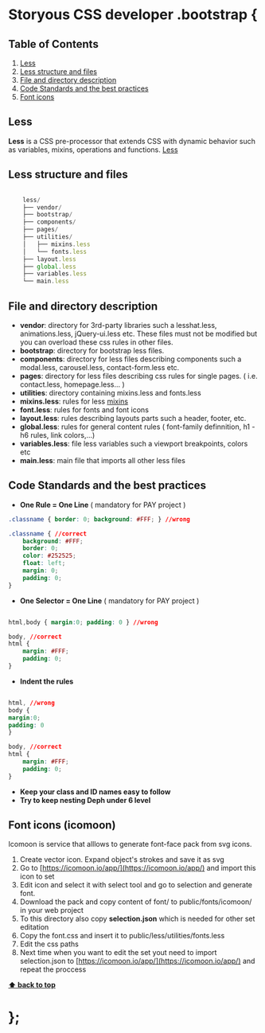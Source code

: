# Storyous CSS developer .bootstrap {

## Table of Contents

1. [Less](#Less)
1. [Less structure and files](#less-structure-and-files)
1. [File and directory description](#file-and-directory-description)
1. [Code Standards and the best practices](#code-standards-and-the-best-practices)
1. [Font icons](#font-icons)


## Less

**Less** is a CSS pre-processor that extends CSS with dynamic behavior such as variables, mixins, operations and functions.
[Less](http://lesscss.org/)



## Less structure and files

```javascript

    less/
    ├── vendor/
    ├── bootstrap/
    ├── components/
    ├── pages/
    ├── utilities/
    │   ├── mixins.less 
    │   └── fonts.less 
    ├── layout.less
    ├── global.less
    ├── variables.less
    └── main.less

   ```



## File and directory description

- **vendor**: directory for 3rd-party libraries such a lesshat.less, animations.less, jQuery-ui.less etc. These files must not be modified but you can overload these css rules in other files.
- **bootstrap**: directory for bootstrap less files.
- **components**: directory for less files describing components such a modal.less, carousel.less, contact-form.less etc.
- **pages**: directory for less files describing css rules for single pages. ( i.e. contact.less, homepage.less... )
- **utilities**:  directory containing mixins.less and fonts.less
- **mixins.less**: rules for less [mixins](https://github.com/Storyous/javascript)
- **font.less**:  rules for fonts and font icons
- **layout.less**: rules describing layouts parts such a header, footer, etc.
- **global.less**: rules for general content rules ( font-family definnition, h1 - h6 rules, link colors,...) 
- **variables.less**: file less variables such a viewport breakpoints, colors etc
- **main.less**: main file that imports all other less files




## Code Standards and the best practices

- **One Rule = One Line**  ( mandatory for PAY project )
```css
.classname { border: 0; background: #FFF; } //wrong

.classname { //correct
	background: #FFF;
	border: 0;
	color: #252525;
	float: left;
	margin: 0;
	padding: 0;
}
 ```
- **One Selector = One Line**  ( mandatory for PAY project )
```css

html,body { margin:0; padding: 0 } //wrong

body, //correct
html {
	margin: #FFF;
	padding: 0;
}

 ```
- **Indent the rules**
```css

html, //wrong
body { 
margin:0; 
padding: 0 
} 

body, //correct
html {
	margin: #FFF;
	padding: 0;
}

 ```
- **Keep your class and ID names easy to follow**
- **Try to keep nesting Deph under 6 level**




## Font icons (icomoon)

Icomoon is service that alllows to generate font-face pack from svg icons.

1. Create vector icon. Expand object's strokes and save it as svg
1. Go to [https://icomoon.io/app/](https://icomoon.io/app/) and import this icon to set
1. Edit icon and select it with select tool and go to selection and generate font.
1. Download the pack and copy content of font/ to public/fonts/icomoon/ in your web project
1. To this directory also copy **selection.json** which is needed for other set editation
1. Copy the font.css and insert it to public/less/utilities/fonts.less
1. Edit the css paths
1. Next time when you want to edit the set yout need to import selection.json to [https://icomoon.io/app/](https://icomoon.io/app/) and repeat the proccess




**[⬆ back to top](#table-of-contents)**


# };

